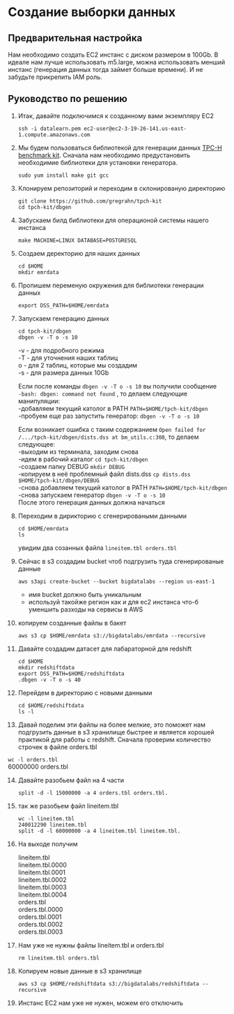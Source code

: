 # Создание выборки данных

## Предварительная настройка

Нам необходимо создать EC2 инстанс с диском размером в 100Gb. В идеале нам лучше использовать m5.large, можна использовать менший инстанс (генерация данных тогда займет больше времени). И не забудьте прикрепить IAM роль.

## Руководство по решению

1. Итак, давайте подключимся к созданному вами экземпляру EC2
    
    ``ssh -i datalearn.pem ec2-user@ec2-3-19-26-141.us-east-1.compute.amazonaws.com``

2. Мы будем пользоваться библиотекой для генерации данных [TPC-H benchmark kit](https://github.com/gregrahn/tpch-kit). Сначала нам необходимо предустановить необходимие библиотеки для установки генератора.
    
    ``sudo yum install make git gcc``

3. Клонируем репозиторий и переходим в склонированую директорию
    
    ``git clone https://github.com/gregrahn/tpch-kit``  
    ``cd tpch-kit/dbgen``

4. Забускаем билд библиотеки для операционой системы нашего инстанса
    
    ``make MACHINE=LINUX DATABASE=POSTGRESQL``

5. Создаем деректорию для наших данных 
    
    ``cd $HOME``  
    ``mkdir emrdata``

6. Пропишем переменую окружения для библиотеки генерации данных
    
    ``export DSS_PATH=$HOME/emrdata``

7. Запускаем генерацию  данных
    
    ``cd tpch-kit/dbgen``  
    ``dbgen -v -T o -s 10``

    -v - для подробного режима  
    -T - для уточнения наших таблиц  
    o - для 2 таблиц, которые мы создадим  
    -s - для размера данных 10Gb

   Если после команды ``dbgen -v -T o -s 10`` вы получили сообщение  
   ``-bash: dbgen: command not found`` , то делаем следующие манипуляции:  
   -добавляем текущий католог в PATH ``PATH=$HOME/tpch-kit/dbgen``  
   -пробуем еще раз запустить генератор:
   ``dbgen -v -T o -s 10``

   Если возникает ошибка с таким содержанием ``Open failed for /.../tpch-kit/dbgen/dists.dss at bm_utils.c:308``, то делаем следующее:  
   -выходим из терминала, заходим снова  
   -идем в рабочий каталог ``cd tpch-kit/dbgen``  
   -создаем папку DEBUG ``mkdir DEBUG``  
   -копируем в неё проблемный файл dists.dss ``cp dists.dss $HOME/tpch-kit/dbgen/DEBUG``    
   -снова добавляем текущий католог в PATH ``PATH=$HOME/tpch-kit/dbgen``  
   -снова запускаем генератор ``dbgen -v -T o -s 10``  
   После этого генерация данных должна начаться


8. Переходим в дирикторию с сгенерироваными данными
    
    ``cd $HOME/emrdata``  
    ``ls``
   
    увидим два созанных файла ``lineitem.tbl orders.tbl``

9. Сейчас в s3 создадим bucket чтоб подгрузить туда сгенерированые данные

    ``aws s3api create-bucket --bucket bigdatalabs --region us-east-1``  
    - имя bucket должно быть уникальным
    - используй такойже регион как и для ec2 инстанса что-б уменшить разходы на сервисы в AWS

10. копируем созданные файлы в бакет

    ``aws s3 cp $HOME/emrdata s3://bigdatalabs/emrdata --recursive``

11. Давайте создадим датасет для лабараторной для redshift

    ``cd $HOME``  
    ``mkdir redshiftdata``  
    ``export DSS_PATH=$HOME/redshiftdata``    
    ``.dbgen -v -T o -s 40``  

12. Перейдем в директорию с новыми данными

    ``cd $HOME/redshiftdata``  
    ``ls -l``
    
13. Давай поделим эти файлы на более мелкие, это поможет нам подгрузить данные в s3 хранилище быстрее и является хорошей практикой для работы с redshift. Сначала проверим количество строчек в файле orders.tbl

   ``wc -l orders.tbl``  
     60000000 orders.tbl

14. Давайте разобьем файл на 4 части
    
    ``split -d -l 15000000 -a 4 orders.tbl orders.tbl.``

15. так же разобьем файл lineitem.tbl

    ``wc -l lineitem.tbl``  
    ``240012290 lineitem.tbl``  
    ``split -d -l 60000000 -a 4 lineitem.tbl lineitem.tbl.``

16. На выходе получим

    lineitem.tbl  
    lineitem.tbl.0000  
    lineitem.tbl.0001  
    lineitem.tbl.0002  
    lineitem.tbl.0003  
    lineitem.tbl.0004  
    orders.tbl  
    orders.tbl.0000  
    orders.tbl.0001  
    orders.tbl.0002  
    orders.tbl.0003

17. Нам уже не нужны файлы lineitem.tbl и orders.tbl

    ``rm lineitem.tbl orders.tbl``

18. Копируем новые данные в s3 хранилище

    ``aws s3 cp $HOME/redshiftdata s3://bigdatalabs/redshiftdata --recursive``

19. Инстанс EC2 нам уже не нужен, можем его отключить